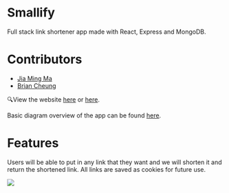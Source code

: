 # Smallify
Full stack link shortener app made with React, Express and MongoDB.

# Contributors
- [Jia Ming Ma](https://github.com/jma8774)
- [Brian Cheung](https://github.com/BrianCheung1)

🔍View the website [here](https://shortify.xyz/) or [here](https://url-shortener-fun.herokuapp.com/).

Basic diagram overview of the app can be found [here](https://drive.google.com/file/d/12nr24QHdmEd78tO299kAu5kyK_z2iuGc/view?usp=sharing).

# Features
Users will be able to put in any link that they want and we will shorten it and return the shortened link. All links are saved as cookies for future use.

![](https://i.imgur.com/lucF20t.png)
